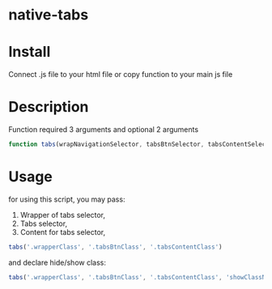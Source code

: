 # native-tabs

# Install
Connect .js file to your html file or copy function to your main js file

# Description
Function required 3 arguments and optional 2 arguments
```js
function tabs(wrapNavigationSelector, tabsBtnSelector, tabsContentSelector, showClass, hideClass) {..}
```
# Usage

for using this script, you may pass:
1. Wrapper of tabs selector,
2. Tabs selector,
3. Content for tabs selector,
```js
tabs('.wrapperClass', '.tabsBtnClass', '.tabsContentClass')
```

and declare hide/show class:
```js
tabs('.wrapperClass', '.tabsBtnClass', '.tabsContentClass', 'showClassName', 'hideClassName')
```
